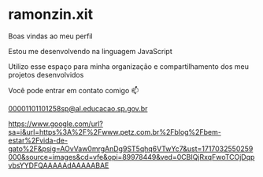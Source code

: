 # ramonzin.xit

Boas vindas ao meu perfil

Estou me desenvolvendo na linguagem JavaScript

Utilizo esse espaço para minha organização e compartilhamento dos meu projetos desenvolvidos

Você pode entrar em contato comigo 📫

00001101101258sp@al.educacao.sp.gov.br

https://www.google.com/url?sa=i&url=https%3A%2F%2Fwww.petz.com.br%2Fblog%2Fbem-estar%2Fvida-de-gato%2F&psig=AOvVaw0mrgAnDg9ST5qhq6VTwYc7&ust=1717032550259000&source=images&cd=vfe&opi=89978449&ved=0CBIQjRxqFwoTCOjDqpvbsYYDFQAAAAAdAAAAABAE
